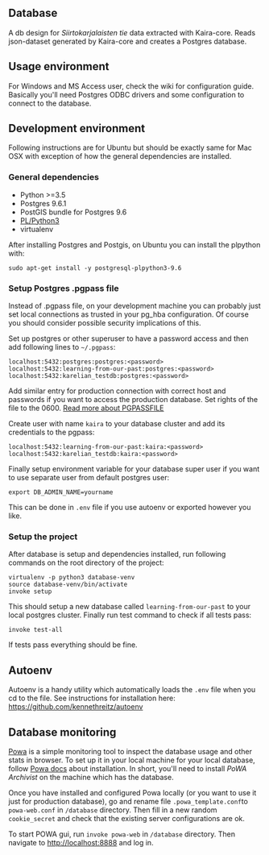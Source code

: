 ## Database
A db design for *Siirtokarjalaisten tie* data extracted with Kaira-core. Reads json-dataset generated by Kaira-core and creates
a Postgres database.

## Usage environment
For Windows and MS Access user, check the wiki for configuration guide. Basically you'll need Postgres ODBC drivers
and some configuration to connect to the database.

## Development environment
Following instructions are for Ubuntu but should be exactly same for Mac OSX with exception of how the general dependencies
are installed.

### General dependencies
* Python >=3.5
* Postgres 9.6.1
* PostGIS bundle for Postgres 9.6
* [PL/Python3](https://www.postgresql.org/docs/9.6/static/plpython.html) 
* virtualenv

After installing Postgres and Postgis, on Ubuntu you can install the plpython with:
```
sudo apt-get install -y postgresql-plpython3-9.6
```

### Setup Postgres .pgpass file
Instead of .pgpass file, on your development machine you can probably just set local connections as trusted
in your pg_hba configuration. Of course you should consider possible security implications of this.

Set up postgres or other superuser to have a password access and then add following lines to `~/.pgpass`:

```
localhost:5432:postgres:postgres:<password>
localhost:5432:learning-from-our-past:postgres:<password>
localhost:5432:karelian_testdb:postgres:<password>
```

Add similar entry for production connection with correct host and passwords if you want to access the production database. 
Set rights of the file to the 0600. [Read more about PGPASSFILE ](https://www.postgresql.org/docs/9.6/static/libpq-pgpass.html)

Create user with name `kaira` to your database cluster and add its credentials to the pgpass:
```
localhost:5432:learning-from-our-past:kaira:<password>
localhost:5432:karelian_testdb:kaira:<password>
```

Finally setup environment variable for your database super user if you want to use separate user from default postgres
user:
```
export DB_ADMIN_NAME=yourname
```
 
This can be done in `.env` file if you use autoenv or exported however you like.

### Setup the project
After database is setup and dependencies installed, run following commands on the root directory of the project:
```
virtualenv -p python3 database-venv
source database-venv/bin/activate
invoke setup
```

This should setup a new database called `learning-from-our-past` to your local postgres cluster. 
Finally run test command to check if all tests pass:

```
invoke test-all
```

If tests pass everything should be fine.

## Autoenv
Autoenv is a handy utility which automatically loads the `.env` file when you cd to the file. See instructions for installation here: https://github.com/kennethreitz/autoenv

## Database monitoring
[Powa](http://dalibo.github.io/powa/) is a simple monitoring tool to inspect the database usage and other stats in browser.
To set up it in your local machine for your local database, follow [Powa docs](http://powa.readthedocs.io/en/latest/powa-web/index.html) about installation.
In short, you'll need to install *PoWA Archivist* on the machine which has the database.

Once you have installed and configured Powa locally (or you want to use it just for production database), go and rename
file `.powa_template.conf`to `powa-web.conf` in `/database` directory. Then fill in a new random `cookie_secret` and check
that the existing server configurations are ok.

To start POWA gui, run `invoke powa-web` in `/database` directory. Then navigate to [http://localhost:8888](http://localhost:8888)
and log in.
